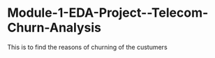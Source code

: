 # Module-1-EDA-Project--Telecom-Churn-Analysis
This is to find the reasons of churning of the custumers
